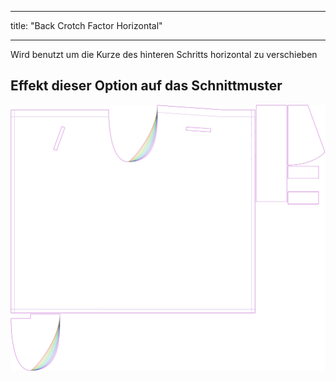 - - -
title: "Back Crotch Factor Horizontal"
- - -

Wird benutzt um die Kurze des hinteren Schritts horizontal zu verschieben

## Effekt dieser Option auf das Schnittmuster

![Dieses Bild zeigt den Effekt dieser Option, indem es mehrere Varianten überlagert, die einen anderen Wert für diese Option haben](waralee_crotchfactorbackhor_sample.svg "Effect of this option on the pattern")
